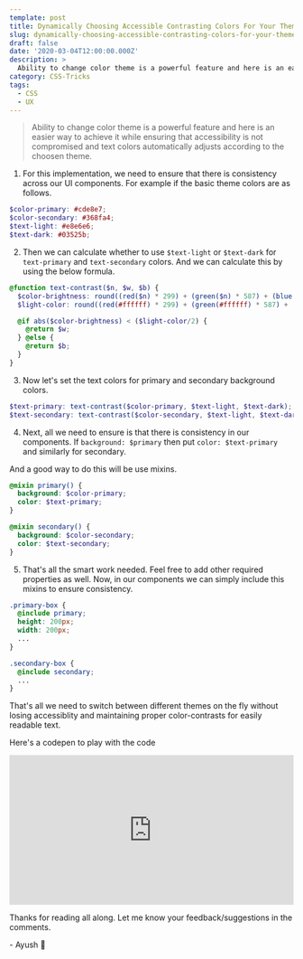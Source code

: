 ```yaml
---
template: post
title: Dynamically Choosing Accessible Contrasting Colors For Your Theme Using SCSS
slug: dynamically-choosing-accessible-contrasting-colors-for-your-theme-using-scss
draft: false
date: '2020-03-04T12:00:00.000Z'
description: >
  Ability to change color theme is a powerful feature and here is an easier way to achieve it while ensuring that accessibility is not compromised and text colors automatically adjusts according to the choosen theme.
category: CSS-Tricks
tags:
  - CSS
  - UX
---
```


> Ability to change color theme is a powerful feature and here is an easier way to achieve it while ensuring that accessibility is not compromised and text colors automatically adjusts according to the choosen theme.

1. For this implementation, we need to ensure that there is consistency across our UI components.
   For example if the basic theme colors are as follows.

```scss
$color-primary: #cde8e7;
$color-secondary: #368fa4;
$text-light: #e8e6e6;
$text-dark: #03525b;
```

2. Then we can calculate whether to use `$text-light` or `$text-dark` for `text-primary` and `text-secondary` colors.
   And we can calculate this by using the below formula.

```scss
@function text-contrast($n, $w, $b) {
  $color-brightness: round((red($n) * 299) + (green($n) * 587) + (blue($n) * 114) / 1000);
  $light-color: round((red(#ffffff) * 299) + (green(#ffffff) * 587) + (blue(#ffffff) * 114) / 1000);

  @if abs($color-brightness) < ($light-color/2) {
    @return $w;
  } @else {
    @return $b;
  }
}
```

3. Now let's set the text colors for primary and secondary background colors.

```scss
$text-primary: text-contrast($color-primary, $text-light, $text-dark);
$text-secondary: text-contrast($color-secondary, $text-light, $text-dark);
```

4. Next, all we need to ensure is that there is consistency in our components.
   If `background: $primary` then put `color: $text-primary` and similarly for secondary.

And a good way to do this will be use mixins.

```scss
@mixin primary() {
  background: $color-primary;
  color: $text-primary;
}

@mixin secondary() {
  background: $color-secondary;
  color: $text-secondary;
}
```

5. That's all the smart work needed. Feel free to add other required properties as well.
   Now, in our components we can simply include this mixins to ensure consistency.

```scss
.primary-box {
  @include primary;
  height: 200px;
  width: 200px;
  ...
}

.secondary-box {
  @include secondary;
  ...
}
```

That's all we need to switch between different themes on the fly without losing accessiblity and maintaining proper color-contrasts for easily readable text.

Here's a codepen to play with the code

<div>
  <iframe height="265" style="width: 100%;" scrolling="no" title="Choosing contrasting text colors with scss" src="https://codepen.io/heyayush/embed/dyozEBW?height=265&theme-id=dark&default-tab=css,result" frameborder="no" allowtransparency="true" allowfullscreen="true">
    See the Pen <a href='https://codepen.io/heyayush/pen/dyozEBW'>Choosing contrasting text colors with scss</a> by Ayush Sharma
    (<a href='https://codepen.io/heyayush'>@heyayush</a>) on <a href='https://codepen.io'>CodePen</a>.
  </iframe>
<div>

Thanks for reading all along.
Let me know your feedback/suggestions in the comments.

\- Ayush 🙂
